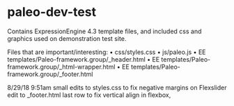 # paleo-dev-test

Contains ExpressionEngine 4.3 template files, and included css and graphics used on demonstration test site.

Files that are important/interesting:
  • css/styles.css
  • js/paleo.js
  • EE templates/Paleo-framework.group/_header.html
  • EE templates/Paleo-framework.group/_html-wrapper.html
 •  EE templates/Paleo-framework.group/_footer.html

8/29/18 9:51am
small edits to styles.css to fix negative margins on Flexslider 
edit to _footer.html last row to fix vertical align in flexbox, 
